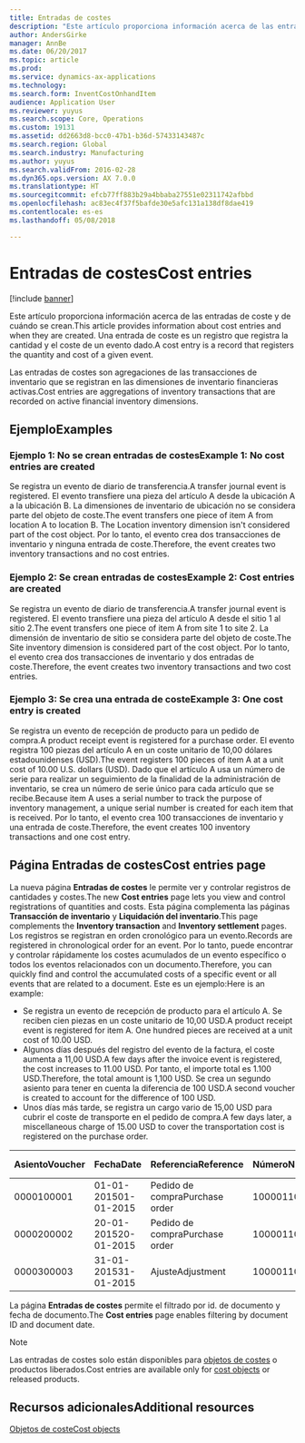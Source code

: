 ```yaml
---
title: Entradas de costes
description: "Este artículo proporciona información acerca de las entradas de coste y de cuándo se crean. Una entrada de coste es un registro que registra la cantidad y el coste de un evento dado."
author: AndersGirke
manager: AnnBe
ms.date: 06/20/2017
ms.topic: article
ms.prod: 
ms.service: dynamics-ax-applications
ms.technology: 
ms.search.form: InventCostOnhandItem
audience: Application User
ms.reviewer: yuyus
ms.search.scope: Core, Operations
ms.custom: 19131
ms.assetid: dd2663d8-bcc0-47b1-b36d-57433143487c
ms.search.region: Global
ms.search.industry: Manufacturing
ms.author: yuyus
ms.search.validFrom: 2016-02-28
ms.dyn365.ops.version: AX 7.0.0
ms.translationtype: HT
ms.sourcegitcommit: efcb77ff883b29a4bbaba27551e02311742afbbd
ms.openlocfilehash: ac83ec4f37f5bafde30e5afc131a138df8dae419
ms.contentlocale: es-es
ms.lasthandoff: 05/08/2018

---
```


# <a name="cost-entries"></a><span data-ttu-id="f625b-104">Entradas de costes</span><span class="sxs-lookup"><span data-stu-id="f625b-104">Cost entries</span></span>

[!include [banner](../includes/banner.md)]

<span data-ttu-id="f625b-105">Este artículo proporciona información acerca de las entradas de coste y de cuándo se crean.</span><span class="sxs-lookup"><span data-stu-id="f625b-105">This article provides information about cost entries and when they are created.</span></span> <span data-ttu-id="f625b-106">Una entrada de coste es un registro que registra la cantidad y el coste de un evento dado.</span><span class="sxs-lookup"><span data-stu-id="f625b-106">A cost entry is a record that registers the quantity and cost of a given event.</span></span>

<span data-ttu-id="f625b-107">Las entradas de costes son agregaciones de las transacciones de inventario que se registran en las dimensiones de inventario financieras activas.</span><span class="sxs-lookup"><span data-stu-id="f625b-107">Cost entries are aggregations of inventory transactions that are recorded on active financial inventory dimensions.</span></span>

## <a name="examples"></a><span data-ttu-id="f625b-108">Ejemplo</span><span class="sxs-lookup"><span data-stu-id="f625b-108">Examples</span></span>
### <a name="example-1-no-cost-entries-are-created"></a><span data-ttu-id="f625b-109">Ejemplo 1: No se crean entradas de costes</span><span class="sxs-lookup"><span data-stu-id="f625b-109">Example 1: No cost entries are created</span></span>

<span data-ttu-id="f625b-110">Se registra un evento de diario de transferencia.</span><span class="sxs-lookup"><span data-stu-id="f625b-110">A transfer journal event is registered.</span></span> <span data-ttu-id="f625b-111">El evento transfiere una pieza del artículo A desde la ubicación A a la ubicación B. La dimensiones de inventario de ubicación no se considera parte del objeto de coste.</span><span class="sxs-lookup"><span data-stu-id="f625b-111">The event transfers one piece of item A from location A to location B. The Location inventory dimension isn't considered part of the cost object.</span></span> <span data-ttu-id="f625b-112">Por lo tanto, el evento crea dos transacciones de inventario y ninguna entrada de coste.</span><span class="sxs-lookup"><span data-stu-id="f625b-112">Therefore, the event creates two inventory transactions and no cost entries.</span></span>

### <a name="example-2-cost-entries-are-created"></a><span data-ttu-id="f625b-113">Ejemplo 2: Se crean entradas de costes</span><span class="sxs-lookup"><span data-stu-id="f625b-113">Example 2: Cost entries are created</span></span>

<span data-ttu-id="f625b-114">Se registra un evento de diario de transferencia.</span><span class="sxs-lookup"><span data-stu-id="f625b-114">A transfer journal event is registered.</span></span> <span data-ttu-id="f625b-115">El evento transfiere una pieza del artículo A desde el sitio 1 al sitio 2.</span><span class="sxs-lookup"><span data-stu-id="f625b-115">The event transfers one piece of item A from site 1 to site 2.</span></span> <span data-ttu-id="f625b-116">La dimensión de inventario de sitio se considera parte del objeto de coste.</span><span class="sxs-lookup"><span data-stu-id="f625b-116">The Site inventory dimension is considered part of the cost object.</span></span> <span data-ttu-id="f625b-117">Por lo tanto, el evento crea dos transacciones de inventario y dos entradas de coste.</span><span class="sxs-lookup"><span data-stu-id="f625b-117">Therefore, the event creates two inventory transactions and two cost entries.</span></span>

### <a name="example-3-one-cost-entry-is-created"></a><span data-ttu-id="f625b-118">Ejemplo 3: Se crea una entrada de coste</span><span class="sxs-lookup"><span data-stu-id="f625b-118">Example 3: One cost entry is created</span></span>

<span data-ttu-id="f625b-119">Se registra un evento de recepción de producto para un pedido de compra.</span><span class="sxs-lookup"><span data-stu-id="f625b-119">A product receipt event is registered for a purchase order.</span></span> <span data-ttu-id="f625b-120">El evento registra 100 piezas del artículo A en un coste unitario de 10,00 dólares estadounidenses (USD).</span><span class="sxs-lookup"><span data-stu-id="f625b-120">The event registers 100 pieces of item A at a unit cost of 10.00 U.S. dollars (USD).</span></span> <span data-ttu-id="f625b-121">Dado que el artículo A usa un número de serie para realizar un seguimiento de la finalidad de la administración de inventario, se crea un número de serie único para cada artículo que se recibe.</span><span class="sxs-lookup"><span data-stu-id="f625b-121">Because item A uses a serial number to track the purpose of inventory management, a unique serial number is created for each item that is received.</span></span> <span data-ttu-id="f625b-122">Por lo tanto, el evento crea 100 transacciones de inventario y una entrada de coste.</span><span class="sxs-lookup"><span data-stu-id="f625b-122">Therefore, the event creates 100 inventory transactions and one cost entry.</span></span>

## <a name="cost-entries-page"></a><span data-ttu-id="f625b-123">Página Entradas de costes</span><span class="sxs-lookup"><span data-stu-id="f625b-123">Cost entries page</span></span>
<span data-ttu-id="f625b-124">La nueva página **Entradas de costes** le permite ver y controlar registros de cantidades y costes.</span><span class="sxs-lookup"><span data-stu-id="f625b-124">The new **Cost entries** page lets you view and control registrations of quantities and costs.</span></span> <span data-ttu-id="f625b-125">Esta página complementa las páginas **Transacción de inventario** y **Liquidación del inventario**.</span><span class="sxs-lookup"><span data-stu-id="f625b-125">This page complements the **Inventory transaction** and **Inventory settlement** pages.</span></span> <span data-ttu-id="f625b-126">Los registros se registran en orden cronológico para un evento.</span><span class="sxs-lookup"><span data-stu-id="f625b-126">Records are registered in chronological order for an event.</span></span> <span data-ttu-id="f625b-127">Por lo tanto, puede encontrar y controlar rápidamente los costes acumulados de un evento específico o todos los eventos relacionados con un documento.</span><span class="sxs-lookup"><span data-stu-id="f625b-127">Therefore, you can quickly find and control the accumulated costs of a specific event or all events that are related to a document.</span></span> <span data-ttu-id="f625b-128">Este es un ejemplo:</span><span class="sxs-lookup"><span data-stu-id="f625b-128">Here is an example:</span></span>

-   <span data-ttu-id="f625b-129">Se registra un evento de recepción de producto para el artículo A. Se reciben cien piezas en un coste unitario de 10,00 USD.</span><span class="sxs-lookup"><span data-stu-id="f625b-129">A product receipt event is registered for item A. One hundred pieces are received at a unit cost of 10.00 USD.</span></span>
-   <span data-ttu-id="f625b-130">Algunos días después del registro del evento de la factura, el coste aumenta a 11,00 USD.</span><span class="sxs-lookup"><span data-stu-id="f625b-130">A few days after the invoice event is registered, the cost increases to 11.00 USD.</span></span> <span data-ttu-id="f625b-131">Por tanto, el importe total es 1.100 USD.</span><span class="sxs-lookup"><span data-stu-id="f625b-131">Therefore, the total amount is 1,100 USD.</span></span> <span data-ttu-id="f625b-132">Se crea un segundo asiento para tener en cuenta la diferencia de 100 USD.</span><span class="sxs-lookup"><span data-stu-id="f625b-132">A second voucher is created to account for the difference of 100 USD.</span></span>
-   <span data-ttu-id="f625b-133">Unos días más tarde, se registra un cargo vario de 15,00 USD para cubrir el coste de transporte en el pedido de compra.</span><span class="sxs-lookup"><span data-stu-id="f625b-133">A few days later, a miscellaneous charge of 15.00 USD to cover the transportation cost is registered on the purchase order.</span></span>

| <span data-ttu-id="f625b-134">Asiento</span><span class="sxs-lookup"><span data-stu-id="f625b-134">Voucher</span></span> | <span data-ttu-id="f625b-135">Fecha</span><span class="sxs-lookup"><span data-stu-id="f625b-135">Date</span></span>       | <span data-ttu-id="f625b-136">Referencia</span><span class="sxs-lookup"><span data-stu-id="f625b-136">Reference</span></span>      | <span data-ttu-id="f625b-137">Número</span><span class="sxs-lookup"><span data-stu-id="f625b-137">Number</span></span> | <span data-ttu-id="f625b-138">Id. de lote interno</span><span class="sxs-lookup"><span data-stu-id="f625b-138">Lot ID</span></span>  | <span data-ttu-id="f625b-139">Cantidad</span><span class="sxs-lookup"><span data-stu-id="f625b-139">Quantity</span></span> | <span data-ttu-id="f625b-140">Importe</span><span class="sxs-lookup"><span data-stu-id="f625b-140">Amount</span></span>  |
|---------|------------|----------------|--------|---------|---------------|----|
| <span data-ttu-id="f625b-141">00001</span><span class="sxs-lookup"><span data-stu-id="f625b-141">00001</span></span>   | <span data-ttu-id="f625b-142">01-01-2015</span><span class="sxs-lookup"><span data-stu-id="f625b-142">01-01-2015</span></span> | <span data-ttu-id="f625b-143">Pedido de compra</span><span class="sxs-lookup"><span data-stu-id="f625b-143">Purchase order</span></span> | <span data-ttu-id="f625b-144">100001</span><span class="sxs-lookup"><span data-stu-id="f625b-144">100001</span></span> | <span data-ttu-id="f625b-145">0000101</span><span class="sxs-lookup"><span data-stu-id="f625b-145">0000101</span></span> | <span data-ttu-id="f625b-146">100,00</span><span class="sxs-lookup"><span data-stu-id="f625b-146">100.00</span></span>   | <span data-ttu-id="f625b-147">1000.00</span><span class="sxs-lookup"><span data-stu-id="f625b-147">1000.00</span></span> |
| <span data-ttu-id="f625b-148">00002</span><span class="sxs-lookup"><span data-stu-id="f625b-148">00002</span></span>   | <span data-ttu-id="f625b-149">20-01-2015</span><span class="sxs-lookup"><span data-stu-id="f625b-149">20-01-2015</span></span> | <span data-ttu-id="f625b-150">Pedido de compra</span><span class="sxs-lookup"><span data-stu-id="f625b-150">Purchase order</span></span> | <span data-ttu-id="f625b-151">100001</span><span class="sxs-lookup"><span data-stu-id="f625b-151">100001</span></span> | <span data-ttu-id="f625b-152">0000101</span><span class="sxs-lookup"><span data-stu-id="f625b-152">0000101</span></span> |          | <span data-ttu-id="f625b-153">100,00</span><span class="sxs-lookup"><span data-stu-id="f625b-153">100.00</span></span>  |
| <span data-ttu-id="f625b-154">00003</span><span class="sxs-lookup"><span data-stu-id="f625b-154">00003</span></span>   | <span data-ttu-id="f625b-155">31-01-2015</span><span class="sxs-lookup"><span data-stu-id="f625b-155">31-01-2015</span></span> | <span data-ttu-id="f625b-156">Ajuste</span><span class="sxs-lookup"><span data-stu-id="f625b-156">Adjustment</span></span>     | <span data-ttu-id="f625b-157">100001</span><span class="sxs-lookup"><span data-stu-id="f625b-157">100001</span></span> | <span data-ttu-id="f625b-158">0000101</span><span class="sxs-lookup"><span data-stu-id="f625b-158">0000101</span></span> |          | <span data-ttu-id="f625b-159">15:00</span><span class="sxs-lookup"><span data-stu-id="f625b-159">15.00</span></span>   |

<span data-ttu-id="f625b-160">La página **Entradas de costes** permite el filtrado por id. de documento y fecha de documento.</span><span class="sxs-lookup"><span data-stu-id="f625b-160">The **Cost entries** page enables filtering by document ID and document date.</span></span> 

> [!NOTE]
> <span data-ttu-id="f625b-161">Las entradas de costes solo están disponibles para [objetos de costes](cost-object.md) o productos liberados.</span><span class="sxs-lookup"><span data-stu-id="f625b-161">Cost entries are available only for [cost objects](cost-object.md) or released products.</span></span>

<a name="additional-resources"></a><span data-ttu-id="f625b-162">Recursos adicionales</span><span class="sxs-lookup"><span data-stu-id="f625b-162">Additional resources</span></span>
--------

[<span data-ttu-id="f625b-163">Objetos de coste</span><span class="sxs-lookup"><span data-stu-id="f625b-163">Cost objects</span></span>](cost-object.md)




